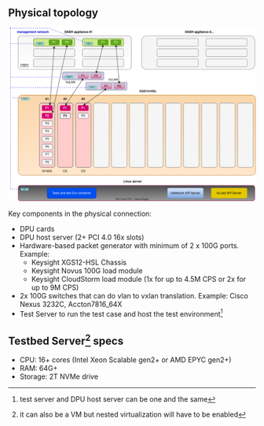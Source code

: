 
## Physical topology


![Datacenter network](../../images/dash-testbed-tests.svg)

Key components in the physical connection:
* DPU cards
* DPU host server (2+ PCI 4.0 16x slots)
* Hardware-based packet generator with minimum of 2 x 100G ports. 
    <br>Example:
    * Keysight XGS12-HSL Chassis
    * Keysight Novus 100G load module
    * Keysight CloudStorm load module (1x for up to 4.5M CPS or 2x for up to 9M CPS)
* 2x 100G switches that can do vlan to vxlan translation. Example: Cisco Nexus 3232C, Accton7816_64X
* Test Server to run the test case and host the test environment[^1]


## Testbed Server[^2] specs
- CPU: 16+ cores (Intel Xeon Scalable gen2+ or AMD EPYC gen2+)
- RAM: 64G+
- Storage: 2T NVMe drive

[^1]: test server and DPU host server can be one and the same
[^2]: it can also be a VM but nested virtualization will have to be enabled

